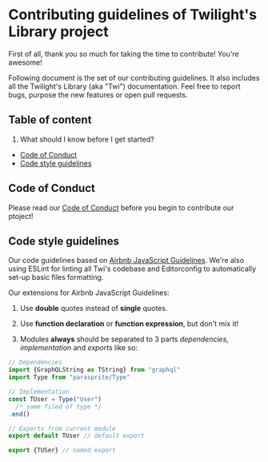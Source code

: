 # Contributing guidelines of Twilight's Library project

First of all, thank you so much for taking the time to contribute! You're awesome!

Following document is the set of our contributing guidelines.
It also includes all the Twilight's Library (aka "Twi") documentation.
Feel free to report bugs, purpose the new features or open pull requests.

## Table of content

1. What should I know before I get started?

  * [Code of Conduct](#code-of-conduct)
  * [Code style guidelines](#code-style-guidelines)

## Code of Conduct

Please read our [Code of Conduct](code-of-conduct.md) before you begin to contribute our ptoject!

## Code style guidelines

Our code guidelines based on [Airbnb JavaScript Guidelines](https://github.com/airbnb/javascript).
We're also using ESLint for linting all Twi's codebase and
Editorconfig to automatically set-up basic files formatting.

Our extensions for Airbnb JavaScript Guidelines:

1. Use **double** quotes instead of **single** quotes.

2. Use **function declaration** or **function expression**, but don't mix it!

3. Modules **always** should be separated to 3 parts _dependencies_, _implementation_ and _exports_ like so:

```js
// Dependencies
import {GraphQLString as TString} from "graphql"
import Type from "parasprite/Type"

// Implementation
const TUser = Type("User")
  /* some filed of type */
.end()

// Exports from current module
export default TUser // default export

export {TUSer} // named export
```
